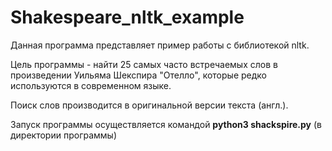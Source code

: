 # Shakespeare_nltk_example
Данная программа представляет пример работы с библиотекой nltk. 

Цель программы - найти 25 самых часто встречаемых слов в произведении Уильяма Шекспира "Отелло", которые редко используются в современном языке.

Поиск слов производится в оригинальной версии текста (англ.).

Запуск программы осуществляется командой <b>python3 shackspire.py</b> (в директории программы)
